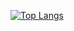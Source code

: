 [![Top Langs](https://github-readme-stats.vercel.app/api/top-langs/?username=psyashes&layout=compact&theme=vision-friendly-dark
)](https://github.com/anuraghazra/github-readme-stats)
